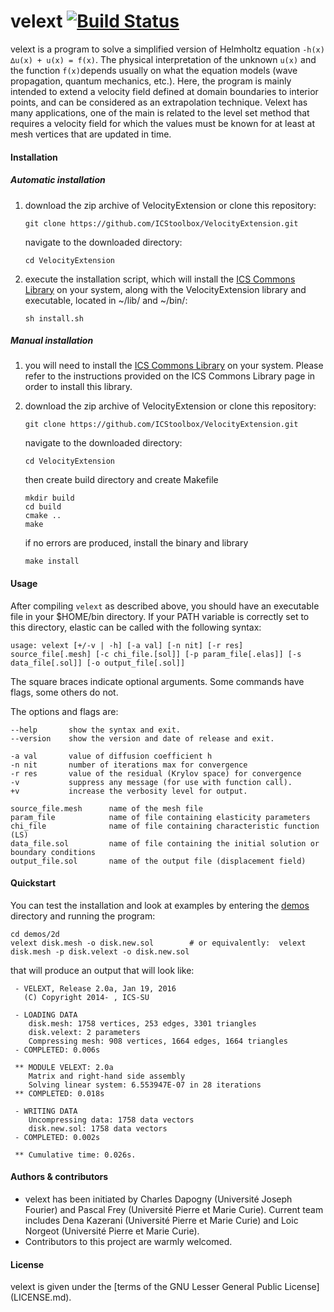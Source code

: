 # velext [![Build Status](https://travis-ci.org/ICStoolbox/VelocityExtension.svg?branch=master)](https://travis-ci.org/ICStoolbox/VelocityExtension)
velext is a program to solve a simplified version of Helmholtz equation ```-h(x) ∆u(x) + u(x) = f(x)```. The physical interpretation of the unknown ```u(x)``` and the function ```f(x)```depends usually on what the equation models (wave propagation, quantum mechanics, etc.). Here, the program is mainly intended to extend a velocity field defined at domain boundaries to interior points, and can be considered as an extrapolation technique. Velext has many applications, one of the main is related to the level set method that requires a velocity field for which the values must be known for at least at mesh vertices that are updated in time.

#### Installation

##### Automatic installation

1. download the zip archive of VelocityExtension or clone this repository:

   ` git clone https://github.com/ICStoolbox/VelocityExtension.git `

   navigate to the downloaded directory: 

   ` cd VelocityExtension `

2. execute the installation script, which will install the [ICS Commons Library](https://github.com/ICStoolbox/Commons) on your system, along with the VelocityExtension library and executable, located in ~/lib/ and ~/bin/:

   ` sh install.sh `

##### Manual installation

1. you will need to install the [ICS Commons Library](https://github.com/ICStoolbox/Commons) on your system. 
Please refer to the instructions provided on the ICS Commons Library page in order to install this library.

2. download the zip archive of VelocityExtension or clone this repository:

   ` git clone https://github.com/ICStoolbox/VelocityExtension.git `

   navigate to the downloaded directory: 

   ` cd VelocityExtension `

   then create build directory and create Makefile
   ```
   mkdir build
   cd build
   cmake ..
   make
   ```

   if no errors are produced, install the binary and library

   ` make install ` 


#### Usage
After compiling ```velext``` as described above, you should have an executable file in your $HOME/bin directory. If your PATH variable is correctly set to this directory, elastic can be called with the following syntax:

    usage: velext [+/-v | -h] [-a val] [-n nit] [-r res] source_file[.mesh] [-c chi_file.[sol]] [-p param_file[.elas]] [-s data_file[.sol]] [-o output_file[.sol]]

The square braces indicate optional arguments. Some commands have flags, some others do not.

The options and flags are:

    --help       show the syntax and exit.
    --version    show the version and date of release and exit.

    -a val       value of diffusion coefficient h
    -n nit       number of iterations max for convergence 
    -r res       value of the residual (Krylov space) for convergence
    -v           suppress any message (for use with function call).
    +v           increase the verbosity level for output.

    source_file.mesh      name of the mesh file
    param_file            name of file containing elasticity parameters
    chi_file              name of file containing characteristic function (LS)
    data_file.sol         name of file containing the initial solution or boundary conditions
    output_file.sol       name of the output file (displacement field)
    
#### Quickstart
You can test the installation and look at examples by entering the [demos](demos) directory and running the program:

    cd demos/2d
    velext disk.mesh -o disk.new.sol        # or equivalently:  velext disk.mesh -p disk.velext -o disk.new.sol

that will produce an output that will look like:

     - VELEXT, Release 2.0a, Jan 19, 2016
       (C) Copyright 2014- , ICS-SU

     - LOADING DATA
        disk.mesh: 1758 vertices, 253 edges, 3301 triangles
        disk.velext: 2 parameters
        Compressing mesh: 908 vertices, 1664 edges, 1664 triangles
     - COMPLETED: 0.006s

     ** MODULE VELEXT: 2.0a
        Matrix and right-hand side assembly
        Solving linear system: 6.553947E-07 in 28 iterations
     ** COMPLETED: 0.018s

     - WRITING DATA
        Uncompressing data: 1758 data vectors
        disk.new.sol: 1758 data vectors
     - COMPLETED: 0.002s

     ** Cumulative time: 0.026s.

#### Authors & contributors
* velext has been initiated by Charles Dapogny (Université Joseph Fourier) and Pascal Frey (Université Pierre et Marie Curie). Current team includes Dena Kazerani (Université Pierre et Marie Curie) and Loic Norgeot (Université Pierre et Marie Curie).
* Contributors to this project are warmly welcomed. 

#### License
velext is given under the [terms of the GNU Lesser General Public License] (LICENSE.md).
